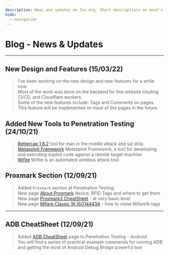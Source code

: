```yaml
---
description: News and updates on 3os.org. Short descriptions on what's new or any major updates.
hide:
  - navigation
---
```


<style>
  .md-content__button {
    display: none;
  }
</style>

# Blog - News & Updates

---

## New Design and Features (15/03/22)

> I've been working on the new design and new features for a while now.  
> Most of the work was done on the backend for this website icluding CI/CD, and Cloudflare workers.  
> Some of the new features include: Tags and Comments on pages. This feature will be implemented on most of the pages in the future.

## Added New Tools to Penetration Testing (24/10/21)

> [Bettercap 1.6.2][bettercap-page-url] tool for man in the middle attack and ssl strip  
> [Metasploit Framework][metasploit-page-url] Metasploit Framework, a tool for developing and executing exploit code against a remote target machine  
> [Wifite][wifite-page-url] Wifite is an automated wireless attack tool

[bettercap-page-url]: penetration-testing/tools/bettercap1.6.2.md
[metasploit-page-url]: penetration-testing/tools/metasploit.md
[wifite-page-url]: penetration-testing/tools/wifite.md

## Proxmark Section (12/09/21)

> Added `Proxmark` section at Penetration Testing.  
> New page [About Proxmark][about-proxmark-page-url] device, RFID Tags and where to get them  
> New page [Proxmark3 CheatSheet][proxmark3-cheatsheet-page-url] - at very basic level  
> New page [Mifare Classic 1K ISO14443A][mifare-page-url] - how to clone Mifare1k tags

[about-proxmark-page-url]: penetration-testing/proxmark/about-proxmark.md
[proxmark3-cheatsheet-page-url]: penetration-testing/proxmark/cheatsheet.md
[mifare-page-url]: penetration-testing/proxmark/Mifare1k.md

---

## ADB CheatSheet (12/09/21)

> Added [ADB CheatSheet][adb cheatsheet] page to Penetration Testing - Android.  
> You will find a series of practical example commands for running ADB and getting the most of Android Debug Bridge powerful tool

[adb cheatsheet]: android/adb-cheat-sheet.md
